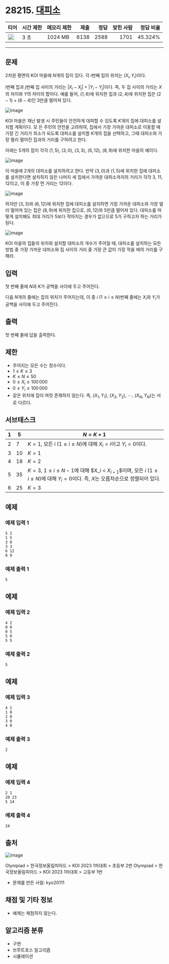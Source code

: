 # 28215. [대피소](https://www.acmicpc.net/problem/28215)

| 티어                                                                 | 시간 제한 | 메모리 제한 | 제출 | 정답 | 맞힌 사람 | 정답 비율 |
| -------------------------------------------------------------------- | --------- | ----------- | ---: | ---: | --------: | --------: |
| <img src="https://static.solved.ac/tier_small/7.svg" width="20px" /> | 3 초      | 1024 MB     | 6138 | 2588 |      1701 |   45.324% |

---

## 문제

$2$차원 평면의 KOI 마을에 $N$개의 집이 있다. 각 $i$번째 집의 위치는 $(X_i , Y_i)$이다.

$i$번째 집과 $j$번째 집 사이의 거리는 $|X_i - X_j | + |Y_i - Y_j |$이다. 즉, 두 집 사이의 거리는 $X$의 차이와 $Y$의 차이의 합이다. 예를 들어, $(1, 6)$에 위치한 집과 $(2, 4)$에 위치한 집은 $(2 - 1) + (6 - 4)$인 $3$만큼 떨어져 있다.

![image](https://upload.acmicpc.net/749c8d51-1d53-4f8d-acdf-27becb86f1b3/-/preview/)

KOI 마을은 재난 발생 시 주민들이 안전하게 대피할 수 있도록 $K$개의 집에 대피소를 설치할 계획이다. 모 든 주민의 안전을 고려하여, 집에서 가장 가까운 대피소로 이동할 때 가장 긴 거리가 최소가 되도록 대피소를 설치할 $K$개의 집을 선택하고, 그때 대피소와 가장 멀리 떨어진 집과의 거리를 구하려고 한다.

아래는 $5$개의 집이 각각 $(1, 5)$, $(3, 0)$, $(3, 3)$, $(6, 12)$, $(8, 9)$에 위치한 마을의 예이다.

![image](https://upload.acmicpc.net/814b8956-69c2-47de-a7f8-e8a250030636/-/preview/)

이 마을에 $2$개의 대피소를 설치하려고 한다. 만약 $(3, 0)$과 $(1, 5)$에 위치한 집에 대피소를 설치한다면 설치하지 않은 나머지 세 집에서 가까운 대피소까지의 거리가 각각 $3$, $11$, $12$이고, 이 중 가장 먼 거리는 $12$이다.

![image](https://upload.acmicpc.net/7ce900a0-ca76-48b9-90b5-8bf3fd7974ad/-/preview/)

하지만 $(3, 3)$와 $(6, 12)$에 위치한 집에 대피소를 설치하면 가장 가까운 대피소와 가장 멀리 떨어져 있는 집은 $(8, 9)$에 위치한 집으로, $(6, 12)$와 $5$만큼 떨어져 있다. 대피소를 어떻게 설치해도 최대 거리가 $5$보다 작아지는 경우가 없으므로 $5$가 구하고자 하는 거리가 된다.

![image](https://upload.acmicpc.net/ecbbab0a-c651-4e96-9606-d173e7db285b/-/preview/)

KOI 마을의 집들의 위치와 설치할 대피소의 개수가 주어질 때, 대피소를 설치하는 모든 방법 중 가장 가까운 대피소와 집 사이의 거리 중 가장 큰 값이 가장 작을 때의 거리를 구해라.

## 입력

첫 번째 줄에 $N$과 $K$가 공백을 사이에 두고 주어진다.

다음 $N$개의 줄에는 집의 위치가 주어지는데, 이 중 $i$ ($1 ≤ i ≤ N$)번째 줄에는 $X_i$와 $Y_i$가 공백을 사이에 두고 주어진다.

## 출력

첫 번째 줄에 답을 출력한다.

## 제한

- 주어지는 모든 수는 정수이다.
- $1 ≤ K ≤ 3$
- $K ≤ N ≤ 50$
- $0 ≤ X_i ≤ 100\,000$
- $0 ≤ Y_i ≤ 100\,000$
- 같은 위치에 집이 여럿 존재하지 않는다. 즉, $(X_1, Y_1)$, $(X_2, Y_2)$, $\cdots$, $(X_N , Y_N )$는 서로 다르다.

## 서브태스크

| 1   | 5   | $N = K + 1$                                                                                                                               |
| --- | --- | ----------------------------------------------------------------------------------------------------------------------------------------- |
| 2   | 7   | $K = 1$, 모든 $i$ ($1 ≤ i ≤ N$)에 대해 $X_i = i$이고 $Y_i = 0$이다.                                                                       |
| 3   | 10  | $K = 1$                                                                                                                                   |
| 4   | 18  | $K = 2$                                                                                                                                   |
| 5   | 35  | $K = 3$, $1 ≤ i ≤ N - 1$에 대해 $X_i < $X_{i+1}$$이며, 모든 $i$ ($1 ≤ i ≤ N$)에 대해 $Y_i = 0$이다. 즉, $X$는 오름차순으로 정렬되어 있다. |
| 6   | 25  | $K = 3$                                                                                                                                   |

## 예제

### 예제 입력 1

```
5 2
1 5
3 0
3 3
6 12
8 9
```

### 예제 출력 1

```
5
```

## 예제

### 예제 입력 2

```
4 2
0 0
0 5
5 0
5 5
```

### 예제 출력 2

```
5
```

## 예제

### 예제 입력 3

```
4 1
1 0
2 0
3 0
4 0
```

### 예제 출력 3

```
2
```

## 예제

### 예제 입력 4

```
2 1
20 23
5 14
```

### 예제 출력 4

```
24
```

## 출처

![image](https://licensebuttons.net/l/by-nc-sa/4.0/88x31.png)

Olympiad
\>
한국정보올림피아드
\>
KOI 2023 1차대회
\>
초등부
2번
Olympiad
\>
한국정보올림피아드
\>
KOI 2023 1차대회
\>
고등부
1번

- 문제를 만든 사람: kyo20111

## 채점 및 기타 정보

- 예제는 채점하지 않는다.

## 알고리즘 분류

- 구현
- 브루트포스 알고리즘
- 시뮬레이션
